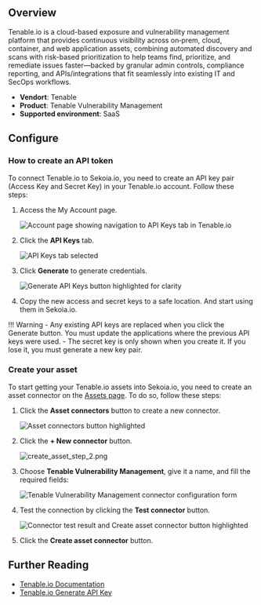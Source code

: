 
## Overview

Tenable.io is a cloud-based exposure and vulnerability management platform that provides continuous visibility across on‑prem, cloud, container, and web application assets, combining automated discovery and scans with risk-based prioritization to help teams find, prioritize, and remediate issues faster—backed by granular admin controls, compliance reporting, and APIs/integrations that fit seamlessly into existing IT and SecOps workflows.

- **Vendort**: Tenable
- **Product**: Tenable Vulnerability Management
- **Supported environment**: SaaS

## Configure

### How to create an API token

To connect Tenable.io to Sekoia.io, you need to create an API key pair (Access Key and Secret Key) in your Tenable.io account. Follow these steps:

1. Access the My Account page.

    ![Account page showing navigation to API Keys tab in Tenable.io](/assets/operation_center/asset_connectors/vulnerability/tenable/tenable_account_page.png)

2. Click the **API Keys** tab.

    ![API Keys tab selected](/assets/operation_center/asset_connectors/vulnerability/tenable/api_key_button.png)

3. Click **Generate** to generate credentials.

    ![Generate API Keys button highlighted for clarity](/assets/operation_center/asset_connectors/vulnerability/tenable/generate_api_key.png)

4. Copy the new access and secret keys to a safe location. And start using them in Sekoia.io.

!!! Warning
    - Any existing API keys are replaced when you click the Generate button. You must update the applications where the previous API keys were used.
    - The secret key is only shown when you create it. If you lose it, you must generate a new key pair.


### Create your asset

To start getting your Tenable.io assets into Sekoia.io, you need to create an asset connector on the [Assets page](https://app.sekoia.io/assets). To do so, follow these steps:

1. Click the **Asset connectors** button to create a new connector.

    ![Asset connectors button highlighted](/assets/operation_center/asset_connectors/vulnerability/tenable/asset_connector_button.png)

2. Click the **+ New connector** button.
    
    ![create_asset_step_2.png](/assets/operation_center/asset_connectors/vulnerability/tenable/new_connector_button.png)

3. Choose **Tenable Vulnerability Management**, give it a name, and fill the required fields:

    ![Tenable Vulnerability Management connector configuration form](/assets/operation_center/asset_connectors/vulnerability/tenable/tenable_asset_connector.png)

4. Test the connection by clicking the **Test connector** button.

    ![Connector test result and Create asset connector button highlighted](/assets/operation_center/asset_connectors/vulnerability/tenable/create_asset_connector.png)

5. Click the **Create asset connector** button.


## Further Reading
- [Tenable.io Documentation](https://docs.tenable.com/tenableio/)
- [Tenable.io Generate API Key](https://docs.tenable.com/vulnerability-management/Content/Settings/my-account/GenerateAPIKey.htm)

